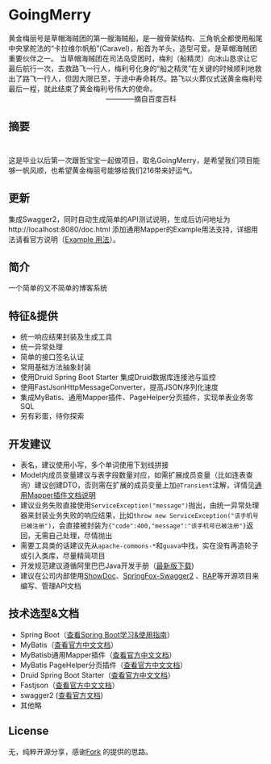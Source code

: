 # GoingMerry
黄金梅丽号是草帽海贼团的第一艘海贼船，是一艘骨架结构、三角帆全都使用船尾中央掌舵法的“卡拉维尔帆船”(Caravel)，船首为羊头，造型可爱。是草帽海贼团重要伙伴之一。 当草帽海贼团在司法岛受困时，梅利（船精灵）向冰山恳求让它最后航行一次，去救路飞一行人，梅利号化身的“船之精灵”在关键的时候顺利地救出了路飞一行人，但因大限已至，于途中寿命耗尽。路飞以火葬仪式送黄金梅利号最后一程，就此结束了黄金梅利号伟大的使命。
                                                                                                       ————摘自百度百科
                                                                                                       
## 摘要                                                                                              
这是毕业以后第一次跟哲宝宝一起做项目，取名GoingMerry，是希望我们项目能够一帆风顺，也希望黄金梅丽号能够给我们216带来好运气。

## 更新
集成Swagger2，同时自动生成简单的API测试说明，生成后访问地址为 http://localhost:8080/doc.html
添加通用Mapper的Example用法支持，详细用法请看官方说明（[Example 用法](https://github.com/abel533/Mapper/wiki/6.example)）。

## 简介
一个简单的又不简单的博客系统

## 特征&提供
- 统一响应结果封装及生成工具
- 统一异常处理
- 简单的接口签名认证
- 常用基础方法抽象封装
- 使用Druid Spring Boot Starter 集成Druid数据库连接池与监控
- 使用FastJsonHttpMessageConverter，提高JSON序列化速度
- 集成MyBatis、通用Mapper插件、PageHelper分页插件，实现单表业务零SQL
- 另有彩蛋，待你探索
 
## 开发建议
- 表名，建议使用小写，多个单词使用下划线拼接
- Model内成员变量建议与表字段数量对应，如需扩展成员变量（比如连表查询）建议创建DTO，否则需在扩展的成员变量上加```@Transient```注解，详情见[通用Mapper插件文档说明](https://mapperhelper.github.io/docs/2.use/)
- 建议业务失败直接使用```ServiceException("message")```抛出，由统一异常处理器来封装业务失败的响应结果，比如```throw new ServiceException("该手机号已被注册")```，会直接被封装为```{"code":400,"message":"该手机号已被注册"}```返回，无需自己处理，尽情抛出
- 需要工具类的话建议先从```apache-commons-*```和```guava```中找，实在没有再造轮子或引入类库，尽量精简项目
- 开发规范建议遵循阿里巴巴Java开发手册（[最新版下载](https://github.com/alibaba/p3c))
- 建议在公司内部使用[ShowDoc](https://github.com/star7th/showdoc)、[SpringFox-Swagger2](https://github.com/springfox/springfox) 、[RAP](https://github.com/thx/RAP)等开源项目来编写、管理API文档
 
## 技术选型&文档
- Spring Boot（[查看Spring Boot学习&使用指南](http://www.jianshu.com/p/1a9fd8936bd8)）
- MyBatis（[查看官方中文文档](http://www.mybatis.org/mybatis-3/zh/index.html)）
- MyBatisb通用Mapper插件（[查看官方中文文档](https://mapperhelper.github.io/docs/)）
- MyBatis PageHelper分页插件（[查看官方中文文档](https://pagehelper.github.io/)）
- Druid Spring Boot Starter（[查看官方中文文档](https://github.com/alibaba/druid/tree/master/druid-spring-boot-starter/)）
- Fastjson（[查看官方中文文档](https://github.com/Alibaba/fastjson/wiki/%E9%A6%96%E9%A1%B5)）
- swagger2 ([查看官方文档](https://swagger.io/docs/))
- 其他略

## License
无，纯粹开源分享，感谢[Fork](https://github.com/lihengming/spring-boot-api-project-seed/) 的提供的思路。
